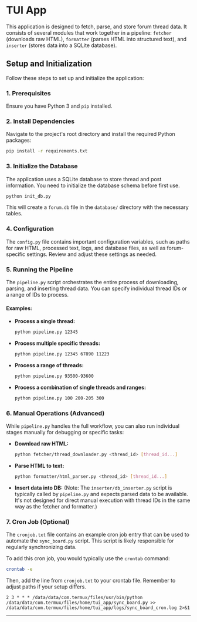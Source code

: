 # TUI App

This application is designed to fetch, parse, and store forum thread data. It consists of several modules that work together in a pipeline: `fetcher` (downloads raw HTML), `formatter` (parses HTML into structured text), and `inserter` (stores data into a SQLite database).

## Setup and Initialization

Follow these steps to set up and initialize the application:

### 1. Prerequisites

Ensure you have Python 3 and `pip` installed.

### 2. Install Dependencies

Navigate to the project's root directory and install the required Python packages:

```bash
pip install -r requirements.txt
```

### 3. Initialize the Database

The application uses a SQLite database to store thread and post information. You need to initialize the database schema before first use.

```bash
python init_db.py
```

This will create a `forum.db` file in the `database/` directory with the necessary tables.

### 4. Configuration

The `config.py` file contains important configuration variables, such as paths for raw HTML, processed text, logs, and database files, as well as forum-specific settings. Review and adjust these settings as needed.

### 5. Running the Pipeline

The `pipeline.py` script orchestrates the entire process of downloading, parsing, and inserting thread data. You can specify individual thread IDs or a range of IDs to process.

#### Examples:

- **Process a single thread:**
  ```bash
  python pipeline.py 12345
  ```

- **Process multiple specific threads:**
  ```bash
  python pipeline.py 12345 67890 11223
  ```

- **Process a range of threads:**
  ```bash
  python pipeline.py 93500-93600
  ```

- **Process a combination of single threads and ranges:**
  ```bash
  python pipeline.py 100 200-205 300
  ```

### 6. Manual Operations (Advanced)

While `pipeline.py` handles the full workflow, you can also run individual stages manually for debugging or specific tasks:

- **Download raw HTML:**
  ```bash
  python fetcher/thread_downloader.py <thread_id> [thread_id...]
  ```

- **Parse HTML to text:**
  ```bash
  python formatter/html_parser.py <thread_id> [thread_id...]
  ```

- **Insert data into DB:**
  (Note: The `inserter/db_inserter.py` script is typically called by `pipeline.py` and expects parsed data to be available. It's not designed for direct manual execution with thread IDs in the same way as the fetcher and formatter.)

### 7. Cron Job (Optional)

The `cronjob.txt` file contains an example cron job entry that can be used to automate the `sync_board.py` script. This script is likely responsible for regularly synchronizing data.

To add this cron job, you would typically use the `crontab` command:

```bash
crontab -e
```
Then, add the line from `cronjob.txt` to your crontab file. Remember to adjust paths if your setup differs.

```
2 3 * * * /data/data/com.termux/files/usr/bin/python /data/data/com.termux/files/home/tui_app/sync_board.py >> /data/data/com.termux/files/home/tui_app/logs/sync_board_cron.log 2>&1
```

---

